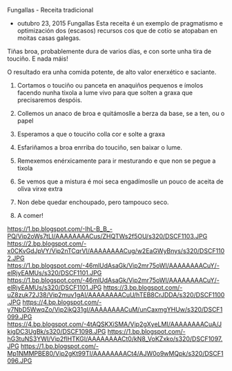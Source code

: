 
 Fungallas - Receita tradicional
- outubro 23, 2015
Fungallas
Esta receita é un exemplo de pragmatismo e optimización dos (escasos) recursos cos que de cotío se atopaban en moitas casas galegas.

Tiñas broa, probablemente dura de varios días, e con sorte unha tira de touciño. E nada máis!

O resultado era unha comida potente, de alto valor enerxético e saciante.


1. Cortamos o touciño ou panceta en anaquiños pequenos e ímolos facendo nunha tixola a lume vivo para que solten a graxa que precisaremos despóis.



2. Collemos un anaco de broa e quitámoslle a berza da base, se a ten, ou o papel



3. Esperamos a que o touciño colla cor e solte a graxa


4. Esfariñamos a broa enrriba do touciño, sen baixar o lume.


5. Remexemos enérxicamente para ir mesturando e que non se pegue a tixola


6. Se vemos que a mistura é moi seca engadímoslle un pouco de aceita de oliva virxe extra


7. Non debe quedar enchoupado, pero tampouco seco.


8. A comer! 

https://1.bp.blogspot.com/-IhL-B_B_-PQ/Vip2oWs7tLI/AAAAAAAACus/ZHQTWs2f5OU/s320/DSCF1103.JPG
https://2.bp.blogspot.com/-x0CKvGdJpVY/Vip2nTCqrVI/AAAAAAAACug/w2EaGWyBnys/s320/DSCF1102.JPG
https://1.bp.blogspot.com/-46mlUdAsaGk/Vip2mr75oWI/AAAAAAAACuY/-elRjyEAMUs/s320/DSCF1101.JPG
https://1.bp.blogspot.com/-46mlUdAsaGk/Vip2mr75oWI/AAAAAAAACuY/-elRjyEAMUs/s320/DSCF1101.JPG
https://3.bp.blogspot.com/-uZ8zuk72J38/Vip2muv1gAI/AAAAAAAACuU/hTEB8CrJDDA/s320/DSCF1100.JPG
https://4.bp.blogspot.com/-y7NbD5WwqZo/Vip2ikQ31gI/AAAAAAAACuM/unCaxmgYHUw/s320/DSCF1099.JPG
https://4.bp.blogspot.com/-4tAQSKXiSMA/Vip2gXyeLMI/AAAAAAAACuA/JkigDC3UgBk/s320/DSCF1098.JPG
https://1.bp.blogspot.com/-hG3tuNS3YWI/Vip2flHTKGI/AAAAAAAACt0/kN8_VoKZxko/s320/DSCF1097.JPG
https://1.bp.blogspot.com/-Mp1NMMPBE80/Vip2gKt99TI/AAAAAAAACt4/AJW0o9wMQpk/s320/DSCF1096.JPG

